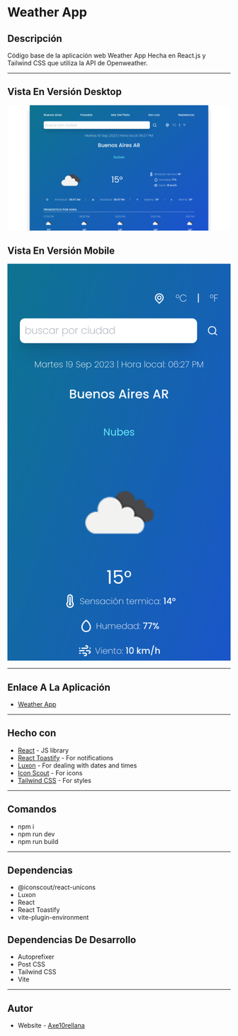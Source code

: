 # Weather App

## Descripción

Código base de la aplicación web Weather App Hecha en React.js y Tailwind CSS que utiliza la API de Openweather.

---

## Vista En Versión Desktop

![Vista_En_Versión_Desktop](src/assets/design/desktop-preview.jpg)

## Vista En Versión Mobile

![Vista_En_Versión_Mobile](src/assets/design/mobile-design.jpg)

---

## Enlace A La Aplicación

- [Weather App](https://axe10rellana-weather-app.netlify.app/)

---

## Hecho con

- [React](https://react.dev/) - JS library
- [React Toastify](https://fkhadra.github.io/react-toastify/introduction) - For notifications
- [Luxon](https://moment.github.io/luxon/#/) - For dealing with dates and times
- [Icon Scout](https://iconscout.com/unicons) - For icons
- [Tailwind CSS](https://tailwindcss.com/) - For styles

---

## Comandos

- npm i
- npm run dev
- npm run build

---

## Dependencias

- @iconscout/react-unicons
- Luxon
- React
- React Toastify
- vite-plugin-environment

## Dependencias De Desarrollo

- Autoprefixer
- Post CSS
- Tailwind CSS
- Vite

---

## Autor

- Website - [Axe10rellana](https://axe10rellana.github.io/portafolio/portafolio/)
